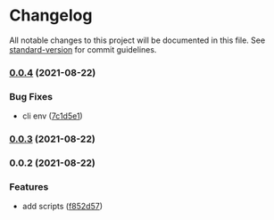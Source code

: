# Changelog

All notable changes to this project will be documented in this file. See [standard-version](https://github.com/conventional-changelog/standard-version) for commit guidelines.

### [0.0.4](https://github.com/Saber2pr/sa/compare/v0.0.3...v0.0.4) (2021-08-22)


### Bug Fixes

* cli env ([7c1d5e1](https://github.com/Saber2pr/sa/commit/7c1d5e178f0e4aab8420432ac015c5523dff2b14))

### [0.0.3](https://github.com/Saber2pr/sa/compare/v0.0.2...v0.0.3) (2021-08-22)

### 0.0.2 (2021-08-22)


### Features

* add scripts ([f852d57](https://github.com/Saber2pr/sa/commit/f852d57f49d87bafb93119c5e27444c38a0e9b52))
